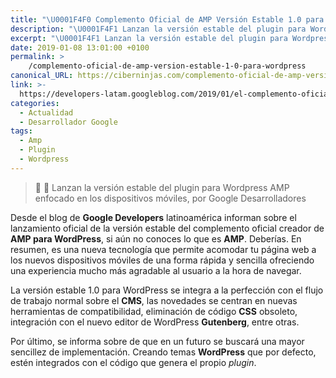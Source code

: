 ```yaml
---
title: "\U0001F4F0 Complemento Oficial de AMP Versión Estable 1.0 para Wordpress"
description: "\U0001F4F1 Lanzan la versión estable del plugin para Wordpress AMP enfocado en los dispositivos móviles, por Google Desarrolladores"
excerpt: "\U0001F4F1 Lanzan la versión estable del plugin para Wordpress AMP enfocado en los dispositivos móviles, por Google Desarrolladores"
date: 2019-01-08 13:01:00 +0100
permalink: >
    /complemento-oficial-de-amp-version-estable-1-0-para-wordpress
canonical_URL: https://ciberninjas.com/complemento-oficial-de-amp-version-estable-1-0-para-wordpress
link: >-
  https://developers-latam.googleblog.com/2019/01/el-complemento-oficial-de-amp-para.html
categories:
  - Actualidad
  - Desarrollador Google
tags:
  - Amp
  - Plugin
  - Wordpress
---
```


> 📰 📱 Lanzan la versi&oacute;n estable del plugin para Wordpress AMP enfocado en los dispositivos m&oacute;viles, por Google Desarrolladores

Desde el blog de **Google Developers** latinoam&eacute;rica informan sobre el lanzamiento oficial de la versi&oacute;n estable del complemento oficial creador de **AMP para WordPress**, si a&uacute;n no conoces lo que es **AMP**. Deber&iacute;as. En resumen, es una nueva tecnolog&iacute;a que permite acomodar tu p&aacute;gina web a los nuevos dispositivos m&oacute;viles de una forma r&aacute;pida y sencilla ofreciendo una experiencia mucho m&aacute;s agradable al usuario a la hora de navegar.

La versi&oacute;n estable 1.0 para WordPress se integra a la perfecci&oacute;n con el flujo de trabajo normal sobre el **CMS**, las novedades se centran en nuevas herramientas de compatibilidad, eliminaci&oacute;n de c&oacute;digo **CSS** obsoleto, integraci&oacute;n con el nuevo editor de WordPress **Gutenberg**, entre otras.

Por &uacute;ltimo, se informa sobre de que en un futuro se buscar&aacute; una mayor sencillez de implementaci&oacute;n. Creando temas **WordPress** que por defecto, est&eacute;n integrados con el c&oacute;digo que genera el propio *plugin*.